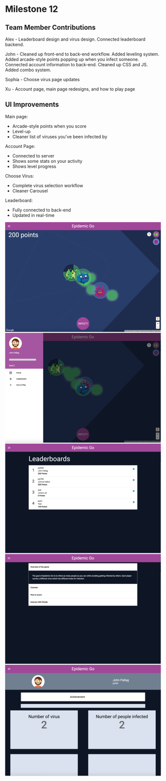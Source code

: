 # Milestone 12

## Team Member Contributions

Alex - Leaderboard design and virus design.  Connected leaderboard backend.

John - Cleaned up front-end to back-end workflow.  Added leveling system.  Added arcade-style points popping up when you infect
someone.  Connected account information to back-end.  Cleaned up CSS and JS.  Added combo system.

Sophia - Choose virus page updates

Xu - Account page, main page redesigns, and how to play page

## UI Improvements

Main page:
* Arcade-style points when you score
* Level-up
* Cleaner list of viruses you've been infected by

Account Page:
* Connected to server
* Shows some stats on your activity
* Shows level progress

Choose Virus:
* Complete virus selection workflow
* Cleaner Carousel

Leaderboard:
* Fully connected to back-end
* Updated in real-time

![ScreenGrab](https://raw.githubusercontent.com/johnpallag/MashedPotatoRacoons/master/milestone12_1.png)
![ScreenGrab](https://raw.githubusercontent.com/johnpallag/MashedPotatoRacoons/master/milestone12_2.png)
![ScreenGrab](https://raw.githubusercontent.com/johnpallag/MashedPotatoRacoons/master/milestone12_3.png)
![ScreenGrab](https://raw.githubusercontent.com/johnpallag/MashedPotatoRacoons/master/milestone12_4.png)
![ScreenGrab](https://raw.githubusercontent.com/johnpallag/MashedPotatoRacoons/master/milestone12_5.png)
